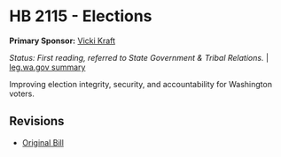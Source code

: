 # HB 2115 - Elections
**Primary Sponsor:** [Vicki Kraft](/person/leg/vicki.kraft.md)

*Status: First reading, referred to State Government & Tribal Relations.* | [leg.wa.gov summary](https://app.leg.wa.gov/billsummary?BillNumber=2115&Year=2021)

Improving election integrity, security, and accountability for Washington voters.

## Revisions
* [Original Bill](1/)